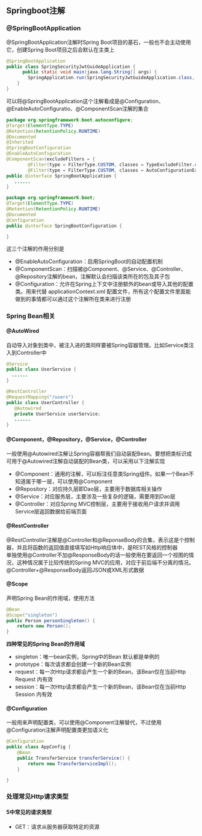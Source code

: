 ## Springboot注解  
### @SpringBootApplication  
@SpringBootApplication注解时Spring Boot项目的基石，一般也不会主动使用它，创建Spring Boot项目之后会默认在主类上  
```java
@SpringBootApplication
public class SpringSecurityJwtGuideApplication {
      public static void main(java.lang.String[] args) {
        SpringApplication.run(SpringSecurityJwtGuideApplication.class, args);
    }
}
```  
可以将@SpringBootApplication这个注解看成是@Configuration、@EnableAutoConfiguratio、@ComponentScan注解的集合  
```java
package org.springframework.boot.autoconfigure;
@Target(ElementType.TYPE)
@Retention(RetentionPolicy.RUNTIME)
@Documented
@Inherited
@SpringBootConfiguration
@EnableAutoConfiguration
@ComponentScan(excludeFilters = {
		@Filter(type = FilterType.CUSTOM, classes = TypeExcludeFilter.class),
		@Filter(type = FilterType.CUSTOM, classes = AutoConfigurationExcludeFilter.class) })
public @interface SpringBootApplication {
   ......
}

package org.springframework.boot;
@Target(ElementType.TYPE)
@Retention(RetentionPolicy.RUNTIME)
@Documented
@Configuration
public @interface SpringBootConfiguration {

}
```  
这三个注解的作用分别是  
+ @EnableAutoConfiguration：启用SpringBoot的自动配置机制  
+ @ComponentScan：扫描被@Component、@Service、@Controller、@Repository注解的bean，注解默认会扫描该类所在的包及其子包  
+ @Configuration：允许在Spring上下文中注册额外的bean或导入其他的配置类。用来代替 applicationContext.xml 配置文件，所有这个配置文件里面能做到的事情都可以通过这个注解所在类来进行注册
### Spring Bean相关  
#### @AutoWired  
自动导入对象到类中，被注入进的类同样要被Spring容器管理。比如Service类注入到Controller中  
```java
@Service
public class UserService {
  ......
}

@RestController
@RequestMapping("/users")
public class UserController {
   @Autowired
   private UserService userService;
   ......
}
```
#### @Component，@Repository，@Service，@Controller  
一般使用@Autowired注解让Spring容器帮我们自动装配Bean。要想把类标识成可用于@Autowired注解自动装配的Bean类，可以采用以下注解实现  
+ @Component：通用的注解，可以标注任意类Spring组件。如果一个Bean不知道属于哪一层，可以使用@Component  
+ @Repository：对应持久层即Dao层，主要用于数据库相关操作  
+ @Service：对应服务层，主要涉及一些复杂的逻辑，需要用到Dao层  
+ @Controller：对应Spring MVC控制层，主要用于接收用户请求并调用Service层返回数据给前端页面  
#### @RestController  
@RestController注解是@Controller和@ReponseBody的合集，表示这是个控制器，并且将函数的返回值直接填写如Http响应体中，是REST风格的控制器  
单独使用@Controller不加@ResponseBody的话一般使用在要返回一个视图的情况，这种情况属于比较传统的Spring MVC的应用，对应于前后端不分离的情况。@Controller+@ResponseBody返回JSON或XML形式数据  
#### @Scope  
声明Spring Bean的作用域，使用方法  
```java
@Bean
@Scope("singleton")
public Person personSingleton() {
    return new Person();
}
```  
**四种常见的Spring Bean的作用域**  
+ singleton：唯一bean实例，Spring中的Bean 默认都是单例的  
+ prototype：每次请求都会创建一个新的Bean实例  
+ request：每一次Http请求都会产生一个新的Bean，该Bean仅在当前Http Request 内有效  
+ session：每一次Http请求都会产生一个新的Bean，该Bean仅在当前Http Session 内有效  
#### @Configuration  
一般用来声明配置类，可以使用@Component注解替代，不过使用@Configuration注解声明配置类更加语义化  
```java
@Configuration
public class AppConfig {
    @Bean
    public TransferService transferService() {
        return new TransferServiceImpl();
    }

}
```  
### 处理常见Http请求类型  
#### 5中常见的请求类型  
+ GET：请求从服务器获取特定的资源






















  

